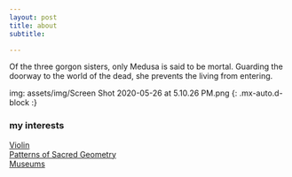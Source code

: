 ```yaml
---
layout: post
title: about
subtitle:

---
```



Of the three gorgon sisters, only Medusa is said to be mortal. Guarding the doorway to the world of the dead, she prevents the living from entering.

img: assets/img/Screen Shot 2020-05-26 at 5.10.26 PM.png {: .mx-auto.d-block :}


### my interests
 [Violin](https://www.youtube.com/watch?v=OF9fneQ50Us&t=18s)  
 [Patterns of Sacred Geometry](https://www.youtube.com/watch?v=Mynr7uik5-0)  
 [Museums](https://www.metmuseum.org/exhibitions/current-exhibitions)  
